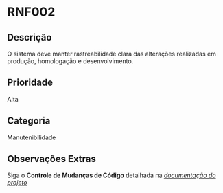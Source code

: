 # RNF002

## Descrição

O sistema deve manter rastreabilidade clara das alterações realizadas em produção, homologação e desenvolvimento.

## Prioridade

Alta

## Categoria

Manutenibilidade

## Observações Extras

Siga o **Controle de Mudanças de Código** detalhada na [_documentação do projeto_](/README.md)